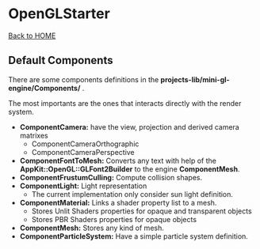 # OpenGLStarter

[Back to HOME](../../index)

## Default Components

There are some components definitions in the __projects-lib/mini-gl-engine/Components/__ .

The most importants are the ones that interacts directly with the render system.

* __ComponentCamera:__ have the view, projection and derived camera matrixes
    * ComponentCameraOrthographic
    * ComponentCameraPerspective
* __ComponentFontToMesh:__ Converts any text with help of the __AppKit::OpenGL::GLFont2Builder__ to the engine __ComponentMesh__.
* __ComponentFrustumCulling:__ Compute collision shapes.
* __ComponentLight:__ Light representation
    * The current implementation only consider sun light definition.
* __ComponentMaterial:__ Links a shader property list to a mesh.
    * Stores Unlit Shaders properties for opaque and transparent objects
    * Stores PBR Shaders properties for opaque objects
* __ComponentMesh:__ Stores any kind of mesh.
* __ComponentParticleSystem:__ Have a simple particle system definition.

